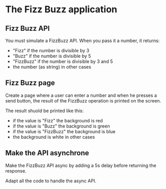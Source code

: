 # The Fizz Buzz application

## Fizz Buzz API

You must simulate a FizzBuzz API.
When you pass it a number, it returns:

- "Fizz" if the number is divisible by 3
- "Buzz" if the number is divisible by 5
- "FizzBuzz" if the number is divisible by 3 and 5
- the number (as string) in other cases

## Fizz Buzz page

Create a page where a user can enter a number and when he presses a send button, the result of the FizzBuzz operation is printed on the screen.

The result shuold be printed like this:

- if the value is "Fizz" the background is red
- if the value is "Buzz" the background is green
- if the value is "FizzBuzz" the background is blue
- the background is white in other cases

## Make the API asynchrone

Make the FizzBuzz API async by adding a 5s delay before returning the response.

Adapt all the code to handle the async API.
